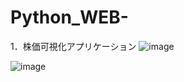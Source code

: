 # Python_WEB-
1．株価可視化アプリケーション
![image](https://github.com/user-attachments/assets/d6301b9a-fb0c-49a1-bc8c-5aa3685d57be)

![image](https://github.com/user-attachments/assets/981a7fc0-531c-4260-a54a-03785765996d)



